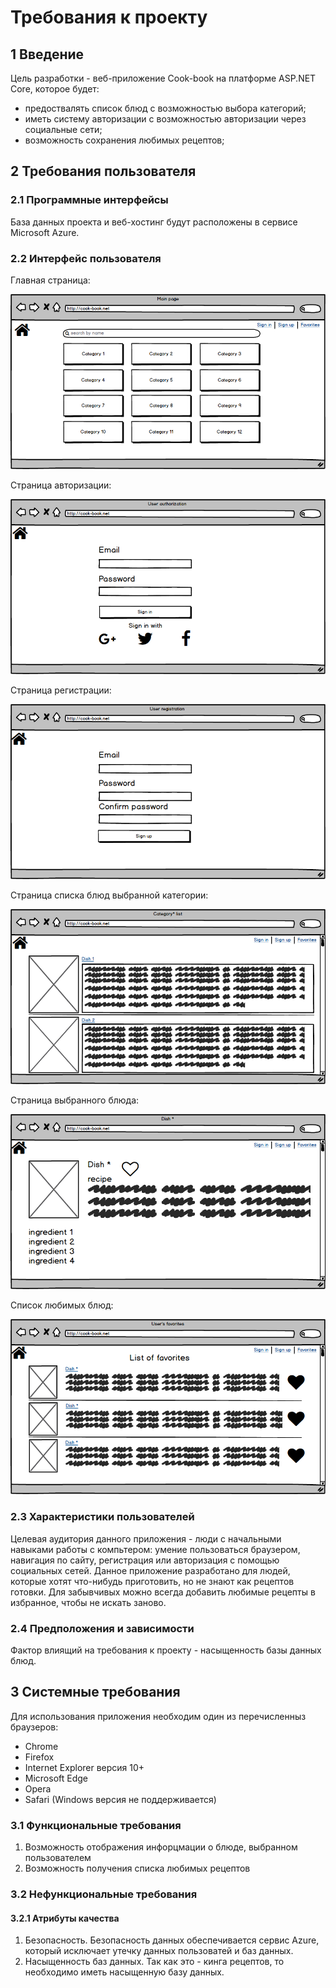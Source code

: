 # Требования к проекту

## 1 Введение

Цель разработки - веб-приложение Cook-book на платформе ASP.NET Core, которое будет:
* предоствалять список блюд с возможностью выбора категорий;
* иметь систему авторизации с возможностью авторизации через социальные сети;
* возможность сохранения любимых рецептов;

## 2 Требования пользователя

### 2.1 Программные интерфейсы
База данных проекта и веб-хостинг будут расположены в сервисе Microsoft Azure.

### 2.2 Интерфейс пользователя
Главная страница:

![](https://github.com/insertokai/Cook-book/blob/master/Mockups/Main%20page.png?raw=true)

Страница авторизации:

![](https://github.com/insertokai/Cook-book/blob/master/Mockups/Sign%20in.png?raw=true)

Страница регистрации:

![](https://github.com/insertokai/Cook-book/blob/master/Mockups/Sign%20up.png?raw=true)


Страница списка блюд выбранной категории:

![](https://github.com/insertokai/Cook-book/blob/master/Mockups/Category%20list.png?raw=true)

Страница выбранного блюда:

![](https://github.com/insertokai/Cook-book/blob/master/Mockups/Dish.png?raw=true)

Список любимых блюд:

![](https://github.com/insertokai/Cook-book/blob/master/Mockups/Favorites.png?raw=true)

### 2.3 Характеристики пользователей
Целевая аудитория данного приложения - люди с начальными навыками работы с компьтером: умение пользоваться браузером, навигация по сайту, регистрация или авторизация с помощью социальных сетей. Данное приложение разработано для людей, которые хотят что-нибудь приготовить, но не знают как рецептов готовки. Для забывчивых можно всегда добавить любимые рецепты в избранное, чтобы не искать заново. 

### 2.4 Предположения и зависимости 
Фактор влиящий на требования к проекту - насыщенность базы данных блюд.

## 3 Системные требования
Для использования приложения необходим один из перечисленныз браузеров:
* Chrome
* Firefox
* Internet Explorer версия 10+
* Microsoft Edge
* Opera
* Safari (Windows версия не поддерживается)

### 3.1 Функциональные требования

1. Возможность отображения инфорцмации о блюде, выбранном пользователем
2. Возможность получения списка любимых рецептов

### 3.2 Нефункциональные требования

#### 3.2.1 Атрибуты качества

1. Безопасность. Безопасность данных обеспечивается сервис Azure, который исключает утечку данных пользоватей и баз данных.
2. Насыщенность баз данных. Так как это - кинга рецептов, то необходимо иметь насыщенную базу данных.
 